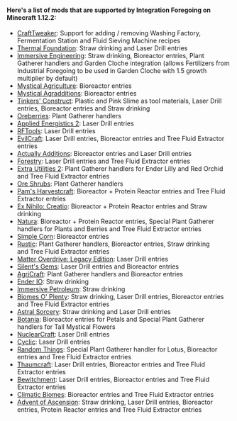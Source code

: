 #### Here's a list of mods that are supported by Integration Foregoing on Minecraft 1.12.2:

- [CraftTweaker](https://www.curseforge.com/minecraft/mc-mods/crafttweaker): Support for adding / removing Washing Factory, Fermentation Station and Fluid Sieving Machine recipes
- [Thermal Foundation](https://www.curseforge.com/minecraft/mc-mods/thermal-foundation): Straw drinking and Laser Drill entries
- [Immersive Engineering](https://www.curseforge.com/minecraft/mc-mods/immersive-engineering): Straw drinking, Bioreactor entries, Plant Gatherer handlers and Garden Cloche integration (allows Fertilizers from Industrial Foregoing to be used in Garden Cloche with 1.5 growth multiplier by default)
- [Mystical Agriculture](https://www.curseforge.com/minecraft/mc-mods/mystical-agriculture): Bioreactor entries
- [Mystical Agradditions](https://www.curseforge.com/minecraft/mc-mods/mystical-agradditions): Bioreactor entries
- [Tinkers' Construct](https://www.curseforge.com/minecraft/mc-mods/tinkers-construct): Plastic and Pink Slime as tool materials, Laser Drill entries, Bioreactor entries and Straw drinking
- [Oreberries](https://www.curseforge.com/minecraft/mc-mods/oreberries): Plant Gatherer handlers
- [Applied Energistics 2](https://www.curseforge.com/minecraft/mc-mods/applied-energistics-2): Laser Drill entries
- [RFTools](https://www.curseforge.com/minecraft/mc-mods/rftools): Laser Drill entries
- [EvilCraft](https://www.curseforge.com/minecraft/mc-mods/evilcraft): Laser Drill entries, Bioreactor entries and Tree Fluid Extractor entries
- [Actually Additions](https://www.curseforge.com/minecraft/mc-mods/actually-additions): Bioreactor entries and Laser Drill entries
- [Forestry](https://www.curseforge.com/minecraft/mc-mods/forestry): Laser Drill entries and Tree Fluid Extractor entries
- [Extra Utilities 2](https://www.curseforge.com/minecraft/mc-mods/extra-utilities): Plant Gatherer handlers for Ender Lilly and Red Orchid and Tree Fluid Extractor entries
- [Ore Shrubs](https://www.curseforge.com/minecraft/mc-mods/ore-shrubs): Plant Gatherer handlers
- [Pam's Harvestcraft](https://www.curseforge.com/minecraft/mc-mods/pams-harvestcraft): Bioreactor + Protein Reactor entries and Tree Fluid Extractor entries
- [Ex Nihilo: Creatio](https://www.curseforge.com/minecraft/mc-mods/ex-nihilo-creatio): Bioreactor + Protein Reactor entries and Straw drinking
- [Natura](https://www.curseforge.com/minecraft/mc-mods/natura): Bioreactor + Protein Reactor entries, Special Plant Gatherer handlers for Plants and Berries and Tree Fluid Extractor entries
- [Simple Corn](https://www.curseforge.com/minecraft/mc-mods/simple-corn): Bioreactor entries
- [Rustic](https://www.curseforge.com/minecraft/mc-mods/rustic): Plant Gatherer handlers, Bioreactor entries, Straw drinking and Tree Fluid Extractor entries
- [Matter Overdrive: Legacy Edition](https://www.curseforge.com/minecraft/mc-mods/matteroverdrive-legacy): Laser Drill entries
- [Silent's Gems](https://www.curseforge.com/minecraft/mc-mods/silents-gems): Laser Drill entries and Bioreactor entries
- [AgriCraft](https://www.curseforge.com/minecraft/mc-mods/agricraft): Plant Gatherer handlers and Bioreactor entries
- [Ender IO](https://www.curseforge.com/minecraft/mc-mods/ender-io): Straw drinking
- [Immersive Petroleum](https://www.curseforge.com/minecraft/mc-mods/immersive-petroleum): Straw drinking
- [Biomes O' Plenty](https://www.curseforge.com/minecraft/mc-mods/biomes-o-plenty): Straw drinking, Laser Drill entries, Bioreactor entries and Tree Fluid Extractor entries
- [Astral Sorcery](https://www.curseforge.com/minecraft/mc-mods/astral-sorcery): Straw drinking and Laser Drill entries
- [Botania](https://www.curseforge.com/minecraft/mc-mods/botania): Bioreactor entries for Petals and Special Plant Gatherer handlers for Tall Mystical Flowers
- [NuclearCraft](https://www.curseforge.com/minecraft/mc-mods/nuclearcraft-mod): Laser Drill entries
- [Cyclic](https://www.curseforge.com/minecraft/mc-mods/cyclic): Laser Drill entries
- [Random Things](https://www.curseforge.com/minecraft/mc-mods/random-things): Special Plant Gatherer handler for Lotus, Bioreactor entries and Tree Fluid Extractor entries
- [Thaumcraft](https://www.curseforge.com/minecraft/mc-mods/thaumcraft): Laser Drill entries, Bioreactor entries and Tree Fluid Extractor entries
- [Bewitchment](https://www.curseforge.com/minecraft/mc-mods/bewitchment): Laser Drill entries, Bioreactor entries and Tree Fluid Extractor entries
- [Climatic Biomes](https://www.curseforge.com/minecraft/mc-mods/climatic-biomes): Bioreactor entries and Tree Fluid Extractor entries
- [Advent of Ascension](https://www.curseforge.com/minecraft/mc-mods/advent-of-ascension-nevermine): Straw drinking, Laser Drill entries, Bioreactor entries, Protein Reactor entries and Tree Fluid Extractor entries
